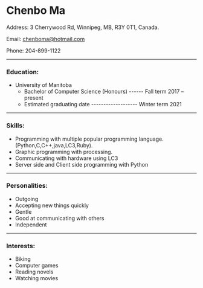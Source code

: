 # **Chenbo Ma**
Address: 3 Cherrywood Rd, Winnipeg, MB, R3Y 0T1, Canada.

Email: chenboma@hotmail.com

Phone: 204-899-1122
***
### **Education:**
- University of Manitoba
  - Bachelor of Computer Science (Honours) ------ Fall term 2017 – present
  - Estimated graduating date ------------------- Winter term 2021
***
### **Skills:**
- Programming with multiple popular programming language.(Python,C,C++,java,LC3,Ruby).
- Graphic programming with processing.
- Communicating with hardware using LC3
- Server side and Client side programming with Python
***
### **Personalities:**
- Outgoing
- Accepting new things quickly
- Gentle
- Good at communicating with others
- Independent
***
### **Interests:**
- Biking
- Computer games
- Reading novels
- Watching movies
